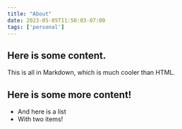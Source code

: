 ```yaml
---
title: "About"
date: 2023-05-05T11:50:03-07:00
tags: ['personal']
---
```

## Here is some content. 

This is all in Markdown, which is much cooler than HTML.

## Here is some more content!

 - And here is a list
 - With two items!

